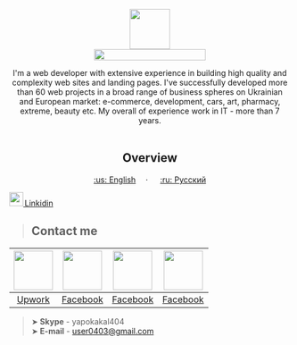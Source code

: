<p align="center">
  <a href="https://kpolosin.github.io/">
    <img src="https://kpolosin.github.io/dist/images/small-logo.svg" width=72 height=72>
    <br>
    <img src="https://kpolosin.github.io/dist/images/name-logo.svg" width=200 height=20>
  </a>


<p align="center">
    I'm a web developer with extensive experience in building high quality and complexity web sites and landing pages. I've successfully developed more than 60 web projects in a broad range of business spheres on Ukrainian and European market: e-commerce, development, cars, art, pharmacy, extreme, beauty etc.
    My overall of experience work in IT - more than 7 years.
    <br><br>
    <h2 align="center"><strong>Overview</strong></h2>
  </p>
</p>

<p align="center">
    <a href="https://kpolosin.github.io">:us: English</a>&emsp; &middot; &emsp;
    <a href="https://kpolosin.github.io/rus/index.html">:ru: Русский</a>
</p>

   <a href="https://www.facebook.com/kostya.polosin/">
    <img src="https://kpolosin.github.io/dist/images/linkedin.svg" width=25 height=25>&thinsp;Linkidin</a>            



><h2>Contact me</h2>

| <a href="https://www.upwork.com/o/profiles/users/_~013f4766f5942a8a0c/"><img src="https://kpolosin.github.io/dist/images/upwork_my.svg" width=70 height=70></a> | <img src="https://kpolosin.github.io/dist/images/facebook_me.svg" width=70 height=70> | <img src="https://kpolosin.github.io/dist/images/linkedin_me.svg" width=70 height=70> | <img src="https://kpolosin.github.io/dist/images/skype_me.svg" width=70 height=70> |
| :---: | :---: | :---: | :---: |
| <a href="https://www.upwork.com/o/profiles/users/_~013f4766f5942a8a0c/">Upwork</a> | <a href="https://www.facebook.com/kostya.polosin/">Facebook</a> | <a href="https://www.facebook.com/kostya.polosin/">Facebook</a> | <a href="https://www.facebook.com/kostya.polosin/">Facebook</a> |


>➤<b> Skype</b> - yapokakal404<br>
>➤<b> E-mail</b> - user0403@gmail.com<br>


 